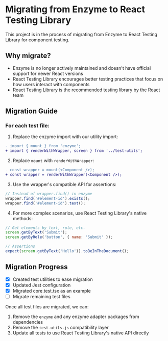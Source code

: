 # Migrating from Enzyme to React Testing Library

This project is in the process of migrating from Enzyme to React Testing Library for component testing.

## Why migrate?

- Enzyme is no longer actively maintained and doesn't have official support for newer React versions
- React Testing Library encourages better testing practices that focus on how users interact with components
- React Testing Library is the recommended testing library by the React team

## Migration Guide

### For each test file:

1. Replace the enzyme import with our utility import:
```diff
- import { mount } from 'enzyme';
+ import { renderWithWrapper, screen } from '../test-utils';
```

2. Replace `mount` with `renderWithWrapper`:
```diff
- const wrapper = mount(<Component />);
+ const wrapper = renderWithWrapper(<Component />);
```

3. Use the wrapper's compatible API for assertions:
```javascript
// Instead of wrapper.find() in enzyme
wrapper.find('#element-id').exists();
wrapper.find('#element-id').text();
```

4. For more complex scenarios, use React Testing Library's native methods:
```javascript
// Get elements by text, role, etc.
screen.getByText('Submit');
screen.getByRole('button', { name: 'Submit' });

// Assertions
expect(screen.getByText('Hello')).toBeInTheDocument();
```

## Migration Progress

- [x] Created test utilities to ease migration
- [x] Updated Jest configuration
- [x] Migrated core.test.tsx as an example
- [ ] Migrate remaining test files

Once all test files are migrated, we can:

1. Remove the `enzyme` and any enzyme adapter packages from dependencies
2. Remove the `test-utils.js` compatibility layer
3. Update all tests to use React Testing Library's native API directly 